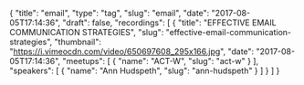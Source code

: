 {
  "title": "email",
  "type": "tag",
  "slug": "email",
  "date": "2017-08-05T17:14:36",
  "draft": false,
  "recordings": [
    {
      "title": "EFFECTIVE EMAIL COMMUNICATION STRATEGIES",
      "slug": "effective-email-communication-strategies",
      "thumbnail": "https://i.vimeocdn.com/video/650697608_295x166.jpg",
      "date": "2017-08-05T17:14:36",
      "meetups": [
        {
          "name": "ACT-W",
          "slug": "act-w"
        }
      ],
      "speakers": [
        {
          "name": "Ann Hudspeth",
          "slug": "ann-hudspeth"
        }
      ]
    }
  ]
}